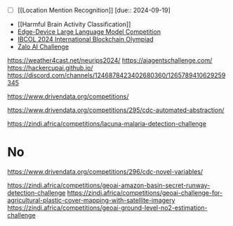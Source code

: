 - [ ] [[Location Mention Recognition]] [due:: 2024-09-19] 
- [[Harmful Brain Activity Classification]]
- [Edge-Device Large Language Model Competition](https://edge-llms-challenge.github.io/edge-llm-challenge.github.io)
- [IBCOL 2024 International Blockchain Olympiad](https://2024.ibcol.org/)
- [Zalo AI Challenge](https://challenge.zalo.ai)

https://weather4cast.net/neurips2024/
https://aiagentschallenge.com/
https://hackercupai.github.io/
https://discord.com/channels/1246878423402680360/1265789410629259345

https://www.drivendata.org/competitions/

https://www.drivendata.org/competitions/295/cdc-automated-abstraction/

https://zindi.africa/competitions/lacuna-malaria-detection-challenge

# No

https://www.drivendata.org/competitions/296/cdc-novel-variables/

https://zindi.africa/competitions/geoai-amazon-basin-secret-runway-detection-challenge
https://zindi.africa/competitions/geoai-challenge-for-agricultural-plastic-cover-mapping-with-satellite-imagery
https://zindi.africa/competitions/geoai-ground-level-no2-estimation-challenge